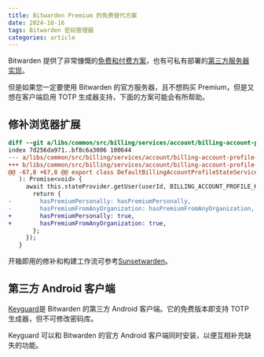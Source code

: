 ```yaml
---
title: Bitwarden Premium 的免费替代方案
date: 2024-10-16
tags: Bitwarden 密码管理器
categories: article
---
```


Bitwarden 提供了非常慷慨的[免费和付费方案](https://bitwarden.com/pricing/)，也有可私有部署的[第三方服务器实现](https://github.com/dani-garcia/vaultwarden)。

但是如果您一定要使用 Bitwarden 的官方服务器，且不想购买 Premium，但是又想在客户端启用 TOTP 生成器支持，下面的方案可能会有所帮助。

## 修补浏览器扩展

```patch
diff --git a/libs/common/src/billing/services/account/billing-account-profile-state.service.ts b/libs/common/src/billing/services/account/billing-account-profile-state.service.ts
index 7d256da971..bf8c6a3006 100644
--- a/libs/common/src/billing/services/account/billing-account-profile-state.service.ts
+++ b/libs/common/src/billing/services/account/billing-account-profile-state.service.ts
@@ -67,8 +67,8 @@ export class DefaultBillingAccountProfileStateService implements BillingAccountP
   ): Promise<void> {
     await this.stateProvider.getUser(userId, BILLING_ACCOUNT_PROFILE_KEY_DEFINITION).update((_) => {
       return {
-        hasPremiumPersonally: hasPremiumPersonally,
-        hasPremiumFromAnyOrganization: hasPremiumFromAnyOrganization,
+        hasPremiumPersonally: true,
+        hasPremiumFromAnyOrganization: true,
       };
     });
   }
```

开箱即用的修补和构建工作流可参考[Sunsetwarden](https://github.com/SunsetMkt/bitwarden-browser-extension-builder)。

## 第三方 Android 客户端

[Keyguard](https://github.com/AChep/keyguard-app)是 Bitwarden 的第三方 Android 客户端。它的免费版本即支持 TOTP 生成器，但不可修改密码库。

Keyguard 可以和 Bitwarden 的官方 Android 客户端同时安装，以便互相补充缺失的功能。
